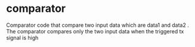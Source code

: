 # comparator
Comparator code that compare two input data which are data1 and data2 . The comparator compares only the two input data when the triggered tx signal is high 
